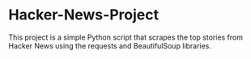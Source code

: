 # Hacker-News-Project
This project is a simple Python script that scrapes the top stories from Hacker News using the requests and BeautifulSoup libraries.
